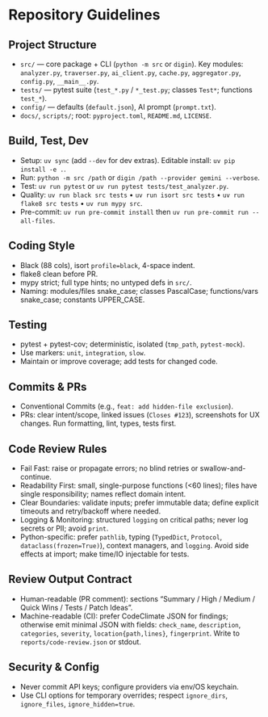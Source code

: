 # Repository Guidelines

## Project Structure
- `src/` — core package + CLI (`python -m src` or `digin`). Key modules: `analyzer.py`, `traverser.py`, `ai_client.py`, `cache.py`, `aggregator.py`, `config.py`, `__main__.py`.
- `tests/` — pytest suite (`test_*.py` / `*_test.py`; classes `Test*`; functions `test_*`).
- `config/` — defaults (`default.json`), AI prompt (`prompt.txt`).
- `docs/`, `scripts/`; root: `pyproject.toml`, `README.md`, `LICENSE`.

## Build, Test, Dev
- Setup: `uv sync` (add `--dev` for dev extras). Editable install: `uv pip install -e .`.
- Run: `python -m src /path` or `digin /path --provider gemini --verbose`.
- Test: `uv run pytest` or `uv run pytest tests/test_analyzer.py`.
- Quality: `uv run black src tests` • `uv run isort src tests` • `uv run flake8 src tests` • `uv run mypy src`.
- Pre-commit: `uv run pre-commit install` then `uv run pre-commit run --all-files`.

## Coding Style
- Black (88 cols), isort `profile=black`, 4-space indent.
- flake8 clean before PR.
- mypy strict; full type hints; no untyped defs in `src/`.
- Naming: modules/files snake_case; classes PascalCase; functions/vars snake_case; constants UPPER_CASE.

## Testing
- pytest + pytest-cov; deterministic, isolated (`tmp_path`, `pytest-mock`).
- Use markers: `unit`, `integration`, `slow`.
- Maintain or improve coverage; add tests for changed code.

## Commits & PRs
- Conventional Commits (e.g., `feat: add hidden-file exclusion`).
- PRs: clear intent/scope, linked issues (`Closes #123`), screenshots for UX changes. Run formatting, lint, types, tests first.

## Code Review Rules
- Fail Fast: raise or propagate errors; no blind retries or swallow-and-continue.
- Readability First: small, single-purpose functions (<60 lines); files have single responsibility; names reflect domain intent.
- Clear Boundaries: validate inputs; prefer immutable data; define explicit timeouts and retry/backoff where needed.
- Logging & Monitoring: structured `logging` on critical paths; never log secrets or PII; avoid `print`.
- Python-specific: prefer `pathlib`, typing (`TypedDict`, `Protocol`, `dataclass(frozen=True)`), context managers, and `logging`. Avoid side effects at import; make time/IO injectable for tests.

## Review Output Contract
- Human-readable (PR comment): sections “Summary / High / Medium / Quick Wins / Tests / Patch Ideas”.
- Machine-readable (CI): prefer CodeClimate JSON for findings; otherwise emit minimal JSON with fields: `check_name`, `description`, `categories`, `severity`, `location{path,lines}`, `fingerprint`. Write to `reports/code-review.json` or stdout.

## Security & Config
- Never commit API keys; configure providers via env/OS keychain.
- Use CLI options for temporary overrides; respect `ignore_dirs`, `ignore_files`, `ignore_hidden=true`.
